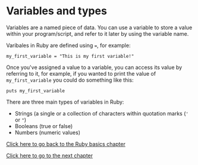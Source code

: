 # Variables and types

Variables are a named piece of data. You can use a variable to store a value within your program/script, and refer to it later by using the variable name.

Varibales in Ruby are defined using `=`, for example:

`my_first_variable = "This is my first variable!"`

Once you've assigned a value to a variable, you can access its value by referring to it, for example, if you wanted to print the value of `my_first_variable` you could do something like this:

`puts my_first_variable`

There are three main types of variables in Ruby:

- Strings (a single or a collection of characters within quotation marks (`'` or `"`)
- Booleans (true or false)
- Numbers (numeric values)

[Click here to go back to the Ruby basics chapter](../)

[Click here to go to the next chapter](../math/)
